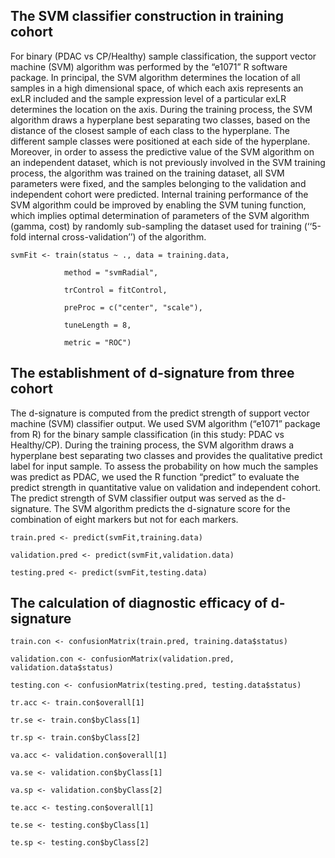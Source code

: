 ## The SVM classifier construction in training cohort

For binary (PDAC vs CP/Healthy) sample classification, the support vector machine (SVM) algorithm was performed by the “e1071” R software package. In principal, the SVM algorithm determines the location of all samples in a high dimensional space, of which each axis represents an exLR included and the sample expression level of a particular exLR determines the location on the axis. During the training process, the SVM algorithm draws a hyperplane best separating two classes, based on the distance of the closest sample of each class to the hyperplane. The different sample classes were positioned at each side of the hyperplane. Moreover, in order to assess the predictive value of the SVM algorithm on an independent dataset, which is not previously involved in the SVM training process, the algorithm was trained on the training dataset, all SVM parameters were fixed, and the samples belonging to the validation and independent cohort were predicted. Internal training performance of the SVM algorithm could be improved by enabling the SVM tuning function, which implies optimal determination of parameters of the SVM algorithm (gamma, cost) by randomly sub-sampling the dataset used for training (‘‘5-fold internal
cross-validation’’) of the algorithm.

```
svmFit <- train(status ~ ., data = training.data, 

​            method = "svmRadial", 

​            trControl = fitControl, 

​            preProc = c("center", "scale"),

​            tuneLength = 8,

​            metric = "ROC")
```



## The establishment of d-signature from three cohort

The d-signature is computed from the predict strength of support vector machine (SVM) classifier output. We used SVM algorithm (“e1071” package from R) for the binary sample classification (in this study: PDAC vs Healthy/CP). During the training process, the SVM algorithm draws a hyperplane best separating two classes and provides the qualitative predict label for input sample. To assess the probability on how much the samples was predict as PDAC, we used the R function “predict” to evaluate the predict strength in
quantitative value on validation and independent cohort. The predict strength of SVM classifier output was served as the d-signature. The SVM algorithm predicts the d-signature score for the combination of eight markers but not for each markers. 

```
train.pred <- predict(svmFit,training.data)

validation.pred <- predict(svmFit,validation.data)

testing.pred <- predict(svmFit,testing.data)
```



## The calculation of diagnostic efficacy of d-signature

```
train.con <- confusionMatrix(train.pred, training.data$status)

validation.con <- confusionMatrix(validation.pred, validation.data$status)

testing.con <- confusionMatrix(testing.pred, testing.data$status)
```

```
tr.acc <- train.con$overall[1]

tr.se <- train.con$byClass[1]

tr.sp <- train.con$byClass[2]

va.acc <- validation.con$overall[1]

va.se <- validation.con$byClass[1]

va.sp <- validation.con$byClass[2]

te.acc <- testing.con$overall[1]

te.se <- testing.con$byClass[1]

te.sp <- testing.con$byClass[2]
```

